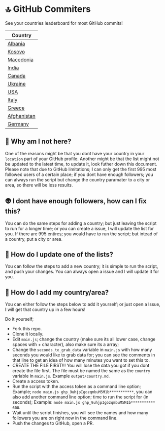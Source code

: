 # 🔝 GitHub Commiters

See your countries leaderboard for most GitHub commits!

|Country|
|-------|
|[Albania](output/albania.md)|
|[Kosovo](output/kosovo.md)|
|[Macedonia](output/macedonia.md)|
|[India](output/india.md)|
|[Canada](output/canada.md)|
|[Ukraine](output/ukraine.md)|
|[USA](output/usa,united+states,united+states+of+america,america.md)|
|[Italy](output/italy.md)|
|[Greece](output/greece.md)|
|[Afghanistan](output/afghanistan.md)|
|[Germany](output/germany.md)|

## 🤔 Why am I not here?

One of the reasons might be that you dont have your country in your `location` part of your GitHub profile. Another might be that the list might not be updated to the latest time, to update it, look futher down this document. Please note that due to GitHub limitations; I can only get the first 995 most followed users of a certain place; if you dont have enough followers; you can always run the script but change the country paramater to a city or area, so there will be less results.

## 👽 I dont have enough followers, how can I fix this?

You can do the same steps for adding a country; but just leaving the script to run for a longer time; or you can create a issue, I will update the list for you. If there are 995 entires; you would have to run the script; but intead of a country, put a city or area.

## 🚨 How do I update one of the lists?

You can follow the steps to add a new country; it is simple to run the script, and push your changes. You can always open a issue and I will update it for you.

## 📕 How do I add my country/area?

You can either follow the steps below to add it yourself; or just open a Issue, I will get that country up in a few hours!

Do it yourself;

- Fork this repo.
- Clone it locally.
- Edit `main.js`; change the country (make sure its all lower case, change spaces with + character), also make sure its a array;
- Change the `seconds_to_grab_data` variable in `main.js` with how many seconds you would like to grab data for; you can see the comments in that line to get an idea of how many minutes you want to set this to.
- CREATE THE FILE FIRST!!! You will lose the data you got if you dont create the file first. The file must be named the same as the `country` variable in `main.js`. Example `output/country.md`.
- Create a access token.
- Run the script with the access token as a command line option; Example; `node main.js ghp_9uhjpIgozqmbuM5M1b***********`, you can also add another command line option; time to run the script for (in seconds); Example: `node main.js ghp_9uhjpIgozqmbuM5M1b*********** 600`.
- Wait until the script finishes, you will see the names and how many followers you are on right now in the command line.
- Push the changes to GitHub, open a PR.
